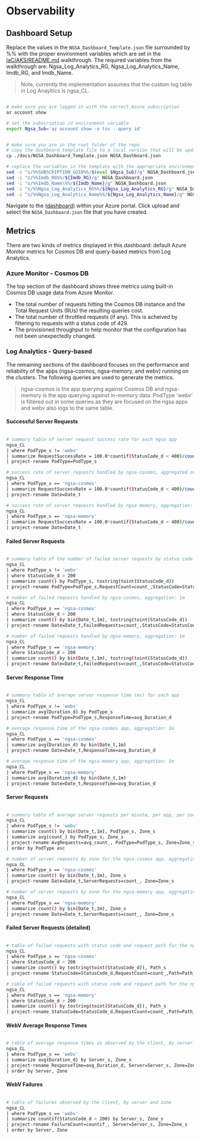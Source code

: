 # Observability

## Dashboard Setup

Replace the values in the `NGSA_Dashboard_Template.json` file surrounded by %% with the proper environment variables which are set in the [IaC/AKS/README.md](../IaC/AKS/README.md) walkthrough. The required variables from the walkthrough are: Ngsa_Log_Analytics_RG, Ngsa_Log_Analytics_Name, Imdb_RG, and Imdb_Name.

> Note, currently the implementation assumes that the custom log table in Log Anayltics is ngsa_CL.

```bash

# make sure you are logged in with the correct Azure subscription
az account show

# set the subscription id environment variable
export Ngsa_Sub='az account show -o tsv --query id'


# make sure you are in the root folder of the repo
# copy the dashboard template file to a local version that will be updated with deployment-specific values
cp ./docs/NGSA_Dashboard_Template.json NGSA_Dashboard.json

# replace the variables in the template with the appropriate environment variables
sed -i "s/%%SUBSCRIPTION_GUID%%/$(eval $Ngsa_Sub)/g" NGSA_Dashboard.json
sed -i "s/%%Imdb_RG%%/${Imdb_RG}/g" NGSA_Dashboard.json
sed -i "s/%%Imdb_Name\%%/${Imdb_Name}/g" NGSA_Dashboard.json
sed -i "s/%%Ngsa_Log_Analytics_RG%%/${Ngsa_Log_Analytics_RG}/g" NGSA_Dashboard.json
sed -i "s/%%Ngsa_Log_Analytics_Name%%/${Ngsa_Log_Analytics_Name}/g" NGSA_Dashboard.json

```

Navigate to the ([dashboard](https://portal.azure.com/#dashboard)) within your Azure portal. Click upload and select the `NGSA_Dashboard.json` file that you have created.

## Metrics

There are two kinds of metrics displayed in this dashboard: default Azure Monitor metrics for Cosmos DB and query-based metrics from Log Analytics.

### Azure Monitor - Cosmos DB

The top section of the dashboard shows three metrics using built-in Cosmos DB usage data from Azure Monitor.

- The total number of requests hitting the Cosmos DB instance and the Total Request Units (RUs) the resulting queries cost.
- The total number of throttled requests (if any). This is acheived by filtering to requests with a status code of 429.
- The provisioned throughput to help monitor that the configuration has not been unexpectedly changed.

### Log Analytics - Query-based

The remaining sections of the dashboard focuses on the performance and reliability of the apps (ngsa-cosmos, ngsa-memory, and webv) running on the clusters. The following queries are used to generate the metrics.

> ngsa-cosmos is the app querying against Cosmos DB and ngsa-memory is the app querying against in-memory data.
> PodType 'webv' is filtered out in some queries as they are focused on the ngsa apps and webv also logs to the same table.

#### Successful Server Requests

```bash

# summary table of server request success rate for each ngsa app
ngsa_CL
| where PodType_s != 'webv'
| summarize RequestSuccessRate = 100.0*countif(StatusCode_d < 400)/count() by PodType_s
| project-rename PodType=PodType_s

# success rate of server requests handled by ngsa-cosmos, aggregated over every 10m
ngsa_CL
| where PodType_s == 'ngsa-cosmos'
| summarize RequestSuccessRate = 100.0*countif(StatusCode_d < 400)/count() by bin(Date_t,10m)
| project-rename Date=Date_t

# success rate of server requests handled by ngsa-memory, aggregation: 10m
ngsa_CL
| where PodType_s == 'ngsa-memory'
| summarize RequestSuccessRate = 100.0*countif(StatusCode_d < 400)/count() by bin(Date_t,10m)
| project-rename Date=Date_t

```

#### Failed Server Requests

```bash

# summary table of the number of failed server requests by status code for each app
ngsa_CL
| where PodType_s != 'webv'
| where StatusCode_d > 200
| summarize count() by PodType_s, tostring(toint(StatusCode_d))
| project-rename PodType=PodType_s,RequestCount=count_,StatusCode=StatusCode_d

# number of failed requests handled by ngsa-cosmos, aggregation: 1m
ngsa_CL
| where PodType_s == 'ngsa-cosmos'
| where StatusCode_d > 200
| summarize count() by bin(Date_t,1m), tostring(toint(StatusCode_d))
| project-rename Date=Date_t,FailedRequests=count_,StatusCode=StatusCode_d

# number of failed requests handled by ngsa-memory, aggregation: 1m
ngsa_CL
| where PodType_s == 'ngsa-memory'
| where StatusCode_d > 200
| summarize count() by bin(Date_t,1m), tostring(toint(StatusCode_d))
| project-rename Date=Date_t,FailedRequests=count_,StatusCode=StatusCode_d

```

#### Server Response Time

```bash

# summary table of average server response time (ms) for each app
ngsa_CL
| where PodType_s != 'webv'
| summarize avg(Duration_d) by PodType_s
| project-rename PodType=PodType_s,ResponseTime=avg_Duration_d

# average response time of the ngsa-cosmos app, aggregation: 1m
ngsa_CL
| where PodType_s == 'ngsa-cosmos'
| summarize avg(Duration_d) by bin(Date_t,1m)
| project-rename Date=Date_t,ResponseTime=avg_Duration_d

# average response time of the ngsa-memory app, aggregation: 1m
ngsa_CL
| where PodType_s == 'ngsa-memory'
| summarize avg(Duration_d) by bin(Date_t,1m)
| project-rename Date=Date_t,ResponseTime=avg_Duration_d

```

#### Server Requests

```bash

# summary table of average server requests per minute, per app, per zone
ngsa_CL
| where PodType_s != 'webv'
| summarize count() by bin(Date_t,1m), PodType_s, Zone_s
| summarize avg(count_) by PodType_s, Zone_s
| project-rename AvgRequests=avg_count_, PodType=PodType_s, Zone=Zone_s
| order by PodType asc

# number of server requests by zone for the ngsa-cosmos app, aggregation: 1m
ngsa_CL
| where PodType_s == 'ngsa-cosmos'
| summarize count() by bin(Date_t,1m), Zone_s
| project-rename Date=Date_t,ServerRequests=count_, Zone=Zone_s

# number of server requests by zone for the ngsa-memory app, aggregation: 1m
ngsa_CL
| where PodType_s == 'ngsa-memory'
| summarize count() by bin(Date_t,1m), Zone_s
| project-rename Date=Date_t,ServerRequests=count_, Zone=Zone_s


```

#### Failed Server Requests (detailed)

```bash

# table of failed requests with status code and request path for the ngsa-cosmos app
ngsa_CL
| where PodType_s == 'ngsa-cosmos'
| where StatusCode_d > 200
| summarize count() by tostring(toint(StatusCode_d)), Path_s
| project-rename StatusCode=StatusCode_d,RequestCount=count_,Path=Path_s

# table of failed requests with status code and request path for the ngsa-memory app
ngsa_CL
| where PodType_s == 'ngsa-memory'
| where StatusCode_d > 200
| summarize count() by tostring(toint(StatusCode_d)), Path_s
| project-rename StatusCode=StatusCode_d,RequestCount=count_,Path=Path_s

```

#### WebV Average Response Times

```bash

# table of average response times as observed by the client, by server and zone
ngsa_CL
| where PodType_s == 'webv'
| summarize avg(Duration_d) by Server_s, Zone_s
| project-rename ResponseTime=avg_Duration_d, Server=Server_s, Zone=Zone_s
| order by Server, Zone

```

#### WebV Failures

```bash

# table of failures observed by the client, by server and zone
ngsa_CL
| where PodType_s == 'webv'
| summarize countif(StatusCode_d > 200) by Server_s, Zone_s
| project-rename FailureCount=countif_, Server=Server_s, Zone=Zone_s
| order by Server, Zone

```
